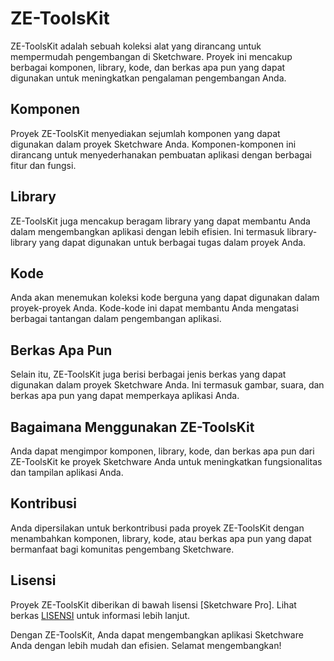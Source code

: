# ZE-ToolsKit

ZE-ToolsKit adalah sebuah koleksi alat yang dirancang untuk mempermudah pengembangan di Sketchware. Proyek ini mencakup berbagai komponen, library, kode, dan berkas apa pun yang dapat digunakan untuk meningkatkan pengalaman pengembangan Anda.

## Komponen
Proyek ZE-ToolsKit menyediakan sejumlah komponen yang dapat digunakan dalam proyek Sketchware Anda. Komponen-komponen ini dirancang untuk menyederhanakan pembuatan aplikasi dengan berbagai fitur dan fungsi.

## Library
ZE-ToolsKit juga mencakup beragam library yang dapat membantu Anda dalam mengembangkan aplikasi dengan lebih efisien. Ini termasuk library-library yang dapat digunakan untuk berbagai tugas dalam proyek Anda.

## Kode
Anda akan menemukan koleksi kode berguna yang dapat digunakan dalam proyek-proyek Anda. Kode-kode ini dapat membantu Anda mengatasi berbagai tantangan dalam pengembangan aplikasi.

## Berkas Apa Pun
Selain itu, ZE-ToolsKit juga berisi berbagai jenis berkas yang dapat digunakan dalam proyek Sketchware Anda. Ini termasuk gambar, suara, dan berkas apa pun yang dapat memperkaya aplikasi Anda.

## Bagaimana Menggunakan ZE-ToolsKit
Anda dapat mengimpor komponen, library, kode, dan berkas apa pun dari ZE-ToolsKit ke proyek Sketchware Anda untuk meningkatkan fungsionalitas dan tampilan aplikasi Anda.

## Kontribusi
Anda dipersilakan untuk berkontribusi pada proyek ZE-ToolsKit dengan menambahkan komponen, library, kode, atau berkas apa pun yang dapat bermanfaat bagi komunitas pengembang Sketchware.

## Lisensi
Proyek ZE-ToolsKit diberikan di bawah lisensi [Sketchware Pro]. Lihat berkas [LISENSI](LICENSE) untuk informasi lebih lanjut.

Dengan ZE-ToolsKit, Anda dapat mengembangkan aplikasi Sketchware Anda dengan lebih mudah dan efisien. Selamat mengembangkan!
